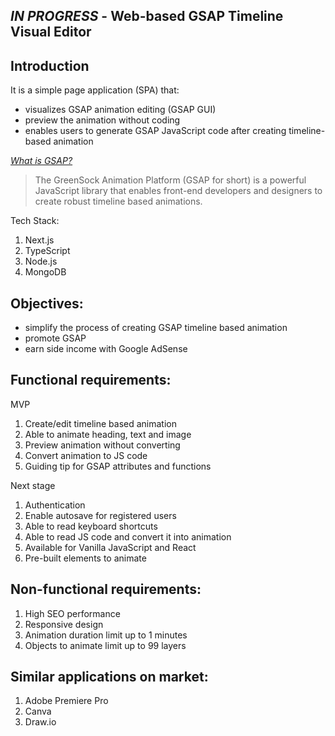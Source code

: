 ## *IN PROGRESS* - Web-based GSAP Timeline Visual Editor

## Introduction
It is a simple page application (SPA) that:
- visualizes GSAP animation editing (GSAP GUI)
- preview the animation without coding
- enables users to generate GSAP JavaScript code after creating timeline-based animation

*[What is GSAP?](https://greensock.com/gsap/)*
> The GreenSock Animation Platform (GSAP for short) is a powerful JavaScript library that enables front-end developers and designers to create robust timeline based animations.

Tech Stack:
1. Next.js
2. TypeScript
3. Node.js
4. MongoDB

## Objectives:
- simplify the process of creating GSAP timeline based animation
- promote GSAP
- earn side income with Google AdSense

## Functional requirements:
MVP
1. Create/edit timeline based animation
2. Able to animate heading, text and image 
3. Preview animation without converting
4. Convert animation to JS code
5. Guiding tip for GSAP attributes and functions

Next stage
1. Authentication
2. Enable autosave for registered users
3. Able to read keyboard shortcuts
4. Able to read JS code and convert it into animation
5. Available for Vanilla JavaScript and React
6. Pre-built elements to animate

## Non-functional requirements:
1. High SEO performance
2. Responsive design
3. Animation duration limit up to 1 minutes
4. Objects to animate limit up to 99 layers

## Similar applications on market:
1. Adobe Premiere Pro
2. Canva
3. Draw.io

